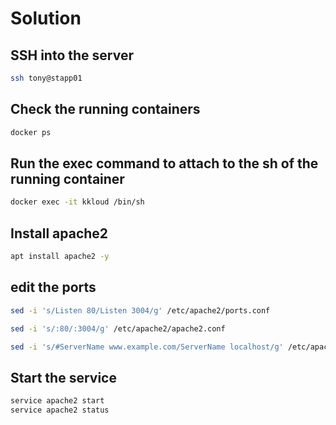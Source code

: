 # Solution

## SSH into the server

```bash
ssh tony@stapp01
```

## Check the running containers

```bash
docker ps
```

## Run the exec command to attach to the sh of the running container

```bash
docker exec -it kkloud /bin/sh
```

## Install apache2

```bash
apt install apache2 -y
```

## edit the ports

```bash
sed -i 's/Listen 80/Listen 3004/g' /etc/apache2/ports.conf

sed -i 's/:80/:3004/g' /etc/apache2/apache2.conf

sed -i 's/#ServerName www.example.com/ServerName localhost/g' /etc/apache2/apache2.conf
```

## Start the service

```bash
service apache2 start
service apache2 status
```
